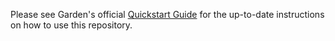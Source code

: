 Please see Garden's official [Quickstart Guide](https://docs.garden.io/basics/quickstart) for the up-to-date instructions on how to use this repository.